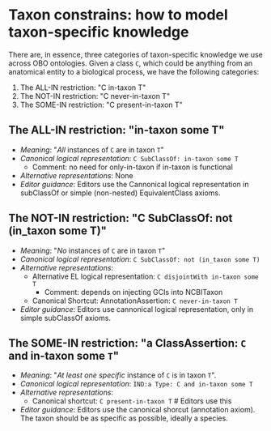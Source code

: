 # Taxon constrains: how to model taxon-specific knowledge

There are, in essence, three categories of taxon-specific knowledge we use across OBO ontologies. Given a class `C`, which could be anything from an anatomical entity to a biological process, we have the following categories:


1. The ALL-IN restriction: "C in-taxon T"
2. The NOT-IN restriction: "C never-in-taxon T"
2. The SOME-IN restriction: "C present-in-taxon T"

## The ALL-IN restriction: "in-taxon some T"

- _Meaning_: "_All_ instances of `C` are in taxon `T`"
- _Canonical logical representation_: `C SubClassOf: in-taxon some T` 
  - Comment: no need for only-in-taxon if in-taxon is functional
- _Alternative representations_: None
- _Editor guidance_:  Editors use the Cannonical logical representation in subClassOf or simple (non-nested) EquivalentClass axioms.

## The NOT-IN restriction: "C SubClassOf: not (in_taxon some T)"

- _Meaning_: "_No_ instances of `C` are in taxon `T`"
- _Canonical logical representation_: `C SubClassOf: not (in_taxon some T)` 
- _Alternative representations_:
   - Alternative EL logical representation: `C disjointWith in-taxon some T`
     - Comment: depends on injecting GCIs into NCBITaxon
   - Canonical Shortcut: AnnotationAssertion: `C never-in-taxon T` 
- _Editor guidance_: Editors use cannonical logical representation, only in simple subClassOf axioms.

## The SOME-IN restriction: "a ClassAssertion: `C` and in-taxon some `T`"

- _Meaning_: "_At least one specific_ instance of `C` is in taxon `T`". 
- _Canonical logical representation_: `IND:a Type: C and in-taxon some T`
- _Alternative representations_:
   - Canonical shortcut: `C present-in-taxon T` # Editors use this
- _Editor guidance_: Editors use the canonical shorcut (annotation axiom).  The taxon should be as specific as possible, ideally a species.
